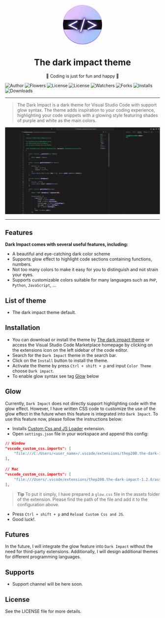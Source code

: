 <!-- Header page -->
<div align=center>
    <img src="assets/logo/dark-impact-2.png" alt="dark-impact-logo" width="128px" height="128px" />
    <h1>The dark impact theme</h1>
    <p>🎉 Coding is just for fun and happy 🎉</p>
</div>

<!-- Badge -->
![Author](https://img.shields.io/static/v1?label=author&message=Thep200&color=0284c7)
![Flowers](https://img.shields.io/github/followers/thep200?style=social)
![License](https://img.shields.io/static/v1?label=init-date&message=08-04-2023&color=7e22ce)
![License](https://img.shields.io/github/license/thep200/dark-impact?color=%2322c55e)
![Watchers](https://img.shields.io/github/watchers/thep200/dark-impact?style=social)
![Forks](https://img.shields.io/github/forks/thep200/dark-impact?style=social)
![Installs](https://img.shields.io/visual-studio-marketplace/i/thep200.the-dark-impact?color=%23f97316)
![Downloads](https://img.shields.io/visual-studio-marketplace/d/thep200.the-dark-impact?color=%23f97316)

<!-- Contents -->
---
> The Dark Impact is a dark theme for Visual Studio Code with support glow syntax. The theme adds inspiration to your coding experience, highlighting your code snippets with a glowing style featuring shades of purple and white as the main colors.

<div align="center">
    <img src="assets/images/glow-enable.png" alt="dark-impact-overview"/>
</div>

---
## Features
**Dark Impact comes with several useful features, including:**
- A beautiful and eye-catching dark color scheme
- Supports glow effect to highlight code sections containing functions, numbers.
- Not too many colors to make it easy for you to distinguish and not strain your eyes.
- Supports customizable colors suitable for many languages such as `PHP`, `Python`, `JavaScript`, ...

## List of theme
- The dark impact theme default.

## Installation
- You can download or install the theme by [The dark impact theme](https://marketplace.visualstudio.com/items?itemName=thep200.the-dark-impact) or access the Visual Studio Code Marketplace homepage by clicking on the extensions icon on the left sidebar of the code editor.
- Search for the `Dark Impact` theme in the search bar.
- Click on the `Install` button to install the theme.
- Activate the theme by press `Ctrl + shift + p` and input `Color Theme` choose `Dark impact`.
- To enable glow syntax see tag [Glow](#glow) below


## Glow
Currently, `Dark Impact` does not directly support highlighting code with the glow effect. However, I have written CSS code to customize the use of the glow effect in the future when this feature is integrated into `Dark Impact`. To use this feature now, please follow the instructions below:

- Installs [Custom Css and JS Loader](https://marketplace.visualstudio.com/items?itemName=be5invis.vscode-custom-css) extension.
- Open `settings.json` file in your workspace and append this config:
```json
// Window
"vscode_custom_css.imports": [
    "file:///C:/Users/<user_name>/.vscode/extensions/thep200.the-dark-impact-1.2.0/assets/assets/css/glow.css",
],

// Mac
"vscode_custom_css.imports": [
    "file:///Users/.vscode/extensions/thep200.the-dark-impact-1.2.0/assets/assets/css/glow.css",
],
```
> **Tip** To put it simply, I have prepared a `glow.css` file in the assets folder of the extension. Please find the path of the file and add it to the configuration above.
- Press `Ctrl + shift + p` and `Reload Custom Css and JS`.
- Good luck!.

## Futures
In the future, I will integrate the glow feature into `Dark Impact` without the need for third-party extensions. Additionally, I will design additional themes for different programming languages.

## Supports
- Support channel will be here soon.

## License
See the LICENSE file for more details.
